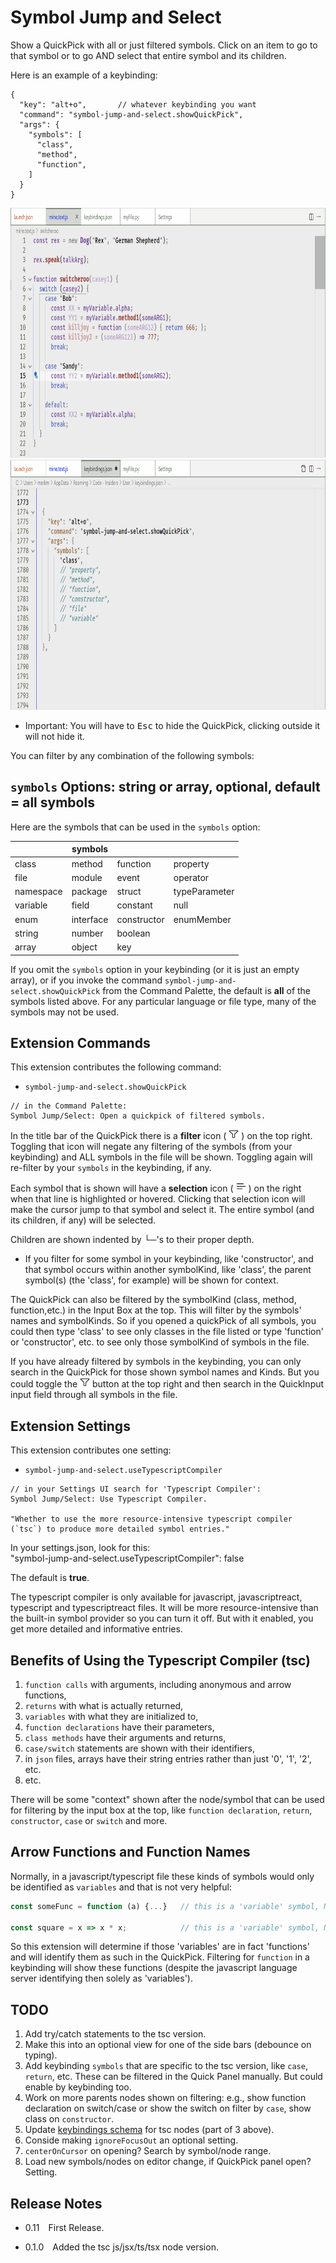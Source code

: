 # Symbol Jump and Select

Show a QuickPick with all or just filtered symbols.  Click on an item to go to that symbol or to go AND select that entire symbol and its children.

Here is an example of a keybinding:

```jsonc
{
  "key": "alt+o",       // whatever keybinding you want
  "command": "symbol-jump-and-select.showQuickPick",
  "args": {
    "symbols": [
      "class",
      "method",
      "function",
    ]
  }
}
```

<img src="https://github.com/ArturoDent/symbol-jump-and-select/blob/main/images/nodes1.gif?raw=true" width="825" height="400" alt="Show selections in QuickPick"/>

<img src="https://github.com/ArturoDent/symbol-jump-and-select/blob/main/images/nodes1Filter.gif?raw=true" width="825" height="400" alt="Show filter toggle in QuickPick"/>

* Important: You will have to <kbd>Esc</kbd> to hide the QuickPick, clicking outside it will not hide it.

You can filter by any combination of the following symbols:

## `symbols` Options: string or array, optional, default = all symbols

Here are the symbols that can be used in the `symbols` option:

|              | symbols       |               |               |
|--------------|---------------|---------------|---------------|
| class        | method        | function      | property      |
| file         | module        | event         | operator      |
| namespace    | package       | struct        | typeParameter |
| variable     | field         | constant      | null          |
| enum         | interface     | constructor   | enumMember    |
| string       | number        | boolean       |               |
| array        | object        | key           |               |

If you omit the `symbols` option in your keybinding (or it is just an empty array), or if you invoke the command `symbol-jump-and-select.showQuickPick` from the Command Palette, the default is **all** of the symbols listed above.  For any particular language or file type, many of the symbols may not be used.  

## Extension Commands

This extension contributes the following command:

* `symbol-jump-and-select.showQuickPick`

```plaintext
// in the Command Palette:
Symbol Jump/Select: Open a quickpick of filtered symbols.
```

In the title bar of the QuickPick there is a **filter**  icon ( <img src="./icons/filter.png" width="16" height="16" alt="filter icon"/> ) on the top right.  Toggling that icon will negate any filtering of the symbols (from your keybinding) and ALL symbols in the file will be shown.  Toggling again will re-filter by your `symbols` in the keybinding, if any.

Each symbol that is shown will have a **selection** icon ( <img src="./icons/selection.png" width="16" height="16" alt="selection icon"/> ) on the right when that line is highlighted or hovered.  Clicking that selection icon will make the cursor jump to that symbol and select it.  The entire symbol (and its children, if any) will be selected.  

Children are shown indented by └─'s to their proper depth.

* If you filter for some symbol in your keybinding, like 'constructor', and that symbol occurs within another symbolKind, like 'class', the parent symbol(s) (the 'class', for example) will be shown for context.

The QuickPick can also be filtered by the symbolKind (class, method, function,etc.) in the Input Box at the top.  This will filter by the symbols' names and symbolKinds.  So if you opened a quickPick of all symbols, you could then type 'class' to see only classes in the file listed or type 'function' or 'constructor', etc. to see only those symbolKind of symbols in the file.  

If you have already filtered by symbols in the keybinding, you can only search in the QuickPick for those shown symbol names and Kinds. But you could toggle the <img src="./icons/filter.png" width="16" height="16" alt="filter icon"/> button at the top right and then search in the QuickInput input field through all symbols in the file.  

## Extension Settings

This extension contributes one setting:

* `symbol-jump-and-select.useTypescriptCompiler`

```plaintext
// in your Settings UI search for 'Typescript Compiler':
Symbol Jump/Select: Use Typescript Compiler.

"Whether to use the more resource-intensive typescript compiler (`tsc`) to produce more detailed symbol entries."
```

In your settings.json, look for this:  
    "symbol-jump-and-select.useTypescriptCompiler": false

The default is **true**.  

The typescript compiler is only available for javascript, javascriptreact, typescript and typescriptreact files.  It will be more resource-intensive than the built-in symbol provider so you can turn it off.  But with it enabled, you get more detailed and informative entries.

## Benefits of Using the Typescript Compiler (tsc)

1. `function calls` with arguments, including anonymous and arrow functions,
2. `returns` with what is actually returned,
3. `variables` with what they are initialized to,
4. `function declarations` have their parameters,
5. `class methods` have their arguments and returns,
6. `case/switch` statements are shown with their identifiers,
7. in `json` files, arrays have their string entries rather than just '0', '1', '2', etc.
8. etc.

There will be some "context" shown after the node/symbol that can be used for filtering by the input box at the top, like `function declaration`, `return`, `constructor`, `case` or `switch` and more.

## Arrow Functions and Function Names

Normally, in a javascript/typescript file these kinds of symbols would only be identified as `variables` and that is not very helpful:

```javascript
const someFunc = function (a) {...}   // this is a 'variable' symbol, NOT a 'function' symbol

const square = x => x * x;            // this is a 'variable' symbol, NOT a 'function' symbol
```

So this extension will determine if those 'variables' are in fact 'functions' and will identify them as such in the QuickPick.  Filtering for `function` in a keybinding will show these functions (despite the javascript language server identifying then solely as 'variables').  

## TODO

1. Add try/catch statements to the tsc version.
2. Make this into an optional view for one of the side bars (debounce on typing).
3. Add keybinding `symbols` that are specific to the tsc version, like `case`, `return`, etc. These can be filtered in the Quick Panel manually. But could enable by keybinding too.
4. Work on more parents nodes shown on filtering: e.g., show function declaration on switch/case or show the switch on filter by `case`, show class on `constructor`.
5. Update [keybindings schema](schemas/keybindings.schema.jsonc) for tsc nodes (part of 3 above).
6. Conside making `ignoreFocusOut` an optional setting.
7. `centerOnCursor` on opening? Search by symbol/node range.
8. Load new symbols/nodes on editor change, if QuickPick panel open?  Setting.

## Release Notes

* 0.11&emsp;First Release.

* 0.1.0&emsp;Added the tsc js/jsx/ts/tsx node version.
